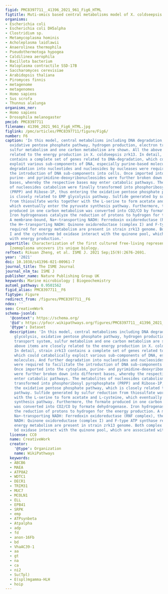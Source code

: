 ```yaml
---
figid: PMC8397711__41396_2021_961_Fig6_HTML
figtitle: Muti-omics based central metabolisms model of X. coldseepsis zrk13
organisms:
- Escherichia coli
- Escherichia coli DH5alpha
- Clostridium sp.
- Metamycoplasma hominis
- Acholeplasma laidlawii
- Anaerolinea thermophila
- Pseudothermotoga hypogea
- Caldilinea aerophila
- Bacillota bacterium
- Haloplasma contractile SSD-17B
- Saccharomyces cerevisiae
- Arabidopsis thaliana
- Piromyces finnis
- metagenome
- metagenomes
- Homo sapiens
- Sus scrofa
- Thunnus alalunga
organisms_ner:
- Homo sapiens
- Drosophila melanogaster
pmcid: PMC8397711
filename: 41396_2021_961_Fig6_HTML.jpg
figlink: /pmc/articles/PMC8397711/figure/Fig6/
number: F6
caption: 'In this model, central metabolisms including DNA degradation, EMP glycolysis,
  oxidative pentose phosphate pathway, hydrogen production, electron transport system,
  sulfur metabolism and one carbon metabolism are shown. All the above items are closely
  related to the energy production in X. coldseepsis zrk13. In detail, strain zrk13
  contains a complete set of genes related to DNA-degradation, which could catabolically
  exploit various sub-components of DNA, especially purine-based molecules. And further
  degradation into nucleotides and nucleosides by nucleases were required to facilitate
  the introduction of DNA sub-components into cells. Once imported into the cytoplasm,
  purine- and pyrimidine-deoxyribonucleosides were further broken down into different
  bases, whereby the respective bases may enter catabolic pathways. The metabolites
  of nucleosides catabolism were finally transformed into phosphoribosyl pyrophosphate
  (PRPP) and Ribose-1P, thus entering the oxidative pentose phosphate pathway, which
  is closely related to EMP glycolysis pathway. Sulfide generated by sulfur reduction
  from thiosulfate works together with the L-serine to form acetate and L-cysteine,
  which eventually enter the pyruvate synthesis pathway. Furthermore, the formate
  produced in one carbon metabolism was converted into CO2/CO by formate dehydrogenase.
  Iron hydrogenases catalyze the reduction of protons to hydrogen for the energy production.
  A membrane-bound, Na+-transporting NADH: Ferredoxin oxidoreductase (RNF complex),
  the H+-transporting NADH: Quinone oxidoreductase (complex I) and F-type ATP synthase
  required for energy metabolism are present in strain zrk13 genome. Both complex
  I and the cytochrome bd oxidase interact with the quinone pool, which are associated
  with energy production.'
papertitle: Characterization of the first cultured free-living representative of Candidatus
  Izemoplasma uncovers its unique biology.
reftext: Rikuan Zheng, et al. ISME J. 2021 Sep;15(9):2676-2691.
year: '2021'
doi: 10.1038/s41396-021-00961-7
journal_title: The ISME Journal
journal_nlm_ta: ISME J
publisher_name: Nature Publishing Group UK
keywords: Marine microbiology | Biogeochemistry
automl_pathway: 0.9501562
figid_alias: PMC8397711__F6
figtype: Figure
redirect_from: /figures/PMC8397711__F6
ndex: ''
seo: CreativeWork
schema-jsonld:
  '@context': https://schema.org/
  '@id': https://pfocr.wikipathways.org/figures/PMC8397711__41396_2021_961_Fig6_HTML.html
  '@type': Dataset
  description: 'In this model, central metabolisms including DNA degradation, EMP
    glycolysis, oxidative pentose phosphate pathway, hydrogen production, electron
    transport system, sulfur metabolism and one carbon metabolism are shown. All the
    above items are closely related to the energy production in X. coldseepsis zrk13.
    In detail, strain zrk13 contains a complete set of genes related to DNA-degradation,
    which could catabolically exploit various sub-components of DNA, especially purine-based
    molecules. And further degradation into nucleotides and nucleosides by nucleases
    were required to facilitate the introduction of DNA sub-components into cells.
    Once imported into the cytoplasm, purine- and pyrimidine-deoxyribonucleosides
    were further broken down into different bases, whereby the respective bases may
    enter catabolic pathways. The metabolites of nucleosides catabolism were finally
    transformed into phosphoribosyl pyrophosphate (PRPP) and Ribose-1P, thus entering
    the oxidative pentose phosphate pathway, which is closely related to EMP glycolysis
    pathway. Sulfide generated by sulfur reduction from thiosulfate works together
    with the L-serine to form acetate and L-cysteine, which eventually enter the pyruvate
    synthesis pathway. Furthermore, the formate produced in one carbon metabolism
    was converted into CO2/CO by formate dehydrogenase. Iron hydrogenases catalyze
    the reduction of protons to hydrogen for the energy production. A membrane-bound,
    Na+-transporting NADH: Ferredoxin oxidoreductase (RNF complex), the H+-transporting
    NADH: Quinone oxidoreductase (complex I) and F-type ATP synthase required for
    energy metabolism are present in strain zrk13 genome. Both complex I and the cytochrome
    bd oxidase interact with the quinone pool, which are associated with energy production.'
  license: CC0
  name: CreativeWork
  creator:
    '@type': Organization
    name: WikiPathways
  keywords:
  - ABCB6
  - MAEA
  - ATP8A2
  - WDTC1
  - DECR1
  - TRIM31
  - MUC7
  - MCOLN1
  - ELL
  - EPB41
  - SRPK
  - emp
  - ATPsynbeta
  - Atpalpha
  - adp
  - fd
  - anon-16Fb
  - bd
  - VhaAC39-1
  - aa
  - gt
  - na
  - ca
  - ni2
  - Su(Tpl)
  - E(spl)mgamma-HLH
  - hoip
---
```

